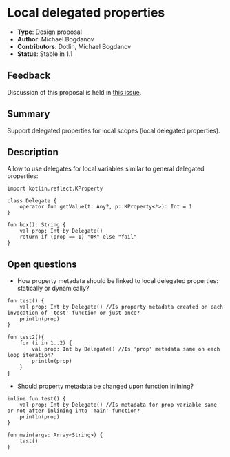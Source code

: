 # Local delegated properties

* **Type**: Design proposal
* **Author**: Michael Bogdanov
* **Contributors**: Dotlin, Michael Bogdanov
* **Status**: Stable in 1.1

## Feedback 

Discussion of this proposal is held in [this issue](https://github.com/Kotlin/KEEP/issues/25).

## Summary

Support delegated properties for local scopes (local delegated properties).

## Description

Allow to use delegates for local variables similar to general delegated properties:

```
import kotlin.reflect.KProperty

class Delegate {
    operator fun getValue(t: Any?, p: KProperty<*>): Int = 1
}

fun box(): String {
    val prop: Int by Delegate()
    return if (prop == 1) "OK" else "fail"
}
```

## Open questions

- How property metadata should be linked to local delegated properties: statically or dynamically?

```
fun test() {
    val prop: Int by Delegate() //Is property metadata created on each invocation of 'test' function or just once?
    println(prop)
}

fun test2(){
    for (i in 1..2) {
        val prop: Int by Delegate() //Is 'prop' metadata same on each loop iteration?
        println(prop)
    }    
}
```

- Should property metadata be changed upon function inlining?
```
inline fun test() {
    val prop: Int by Delegate() //Is metadata for prop variable same or not after inlining into 'main' function?
    println(prop)
}

fun main(args: Array<String>) {
    test()
}
```
